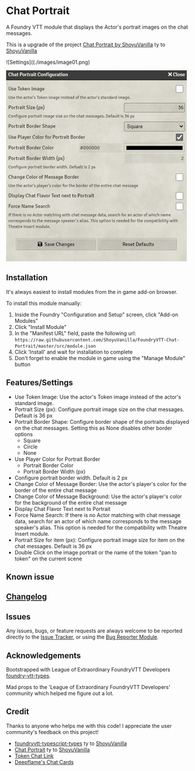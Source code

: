 # Chat Portrait

A Foundry VTT module that displays the Actor's portrait images on the chat messages.

This is a upgrade of the project [Chat Portrait by ShoyuVanilla](https://github.comShoyuVanilla/FoundryVTT-Chat-Portrait) ty to [ShoyuVanilla](https://github.com/ShoyuVanilla)

![Settings]((./images/image01.png)

![Preview](./images/image02.png)

## Installation

It's always easiest to install modules from the in game add-on browser.

To install this module manually:
1.  Inside the Foundry "Configuration and Setup" screen, click "Add-on Modules"
2.  Click "Install Module"
3.  In the "Manifest URL" field, paste the following url:
`https://raw.githubusercontent.com/ShoyuVanilla/FoundryVTT-Chat-Portrait/master/src/module.json`
1.  Click 'Install' and wait for installation to complete
2.  Don't forget to enable the module in game using the "Manage Module" button

## Features/Settings

- Use Token Image: Use the actor's Token image instead of the actor's standard image.
- Portrait Size (px): Configure portrait image size on the chat messages. Default is 36 px
- Portrait Border Shape: Configure border shape of the portraits displayed on the chat messages. Setting this as None disables other border options
    - Square
    - Circle
    - None
- Use Player Color for Portrait Border
  - Portrait Border Color
  - Portrait Border Width (px)
- Configure portrait border width. Default is 2 px
- Change Color of Message Border: Use the actor's player's color for the border of the entire chat message
- Change Color of Message Background: Use the actor's player's color for the background of the entire chat message
- Display Chat Flavor Text next to Portrait
- Force Name Search: If there is no Actor matching with chat message data, search for an actor of which name corresponds to the message speaker's alias. This option is needed for the compatibility with Theatre Insert module.
- Portrait Size for item (px): Configure portrait image size for item on the chat messages. Default is 36 px
- Double Click on the image portrait or the name of the token "pan to token" on the current scene

## Known issue

## [Changelog](./changelog.md)

## Issues

Any issues, bugs, or feature requests are always welcome to be reported directly to the [Issue Tracker](https://github.com/ShoyuVanilla/FoundryVTT-Chat-Portrait/issues ), or using the [Bug Reporter Module](https://foundryvtt.com/packages/bug-reporter/).

## Acknowledgements

Bootstrapped with League of Extraordinary FoundryVTT Developers  [foundry-vtt-types](https://github.com/League-of-Foundry-Developers/foundry-vtt-types).

Mad props to the 'League of Extraordinary FoundryVTT Developers' community which helped me figure out a lot.

## Credit

Thanks to anyone who helps me with this code! I appreciate the user community's feedback on this project!

- [foundryvtt-typescript-types](https://github.com/ShoyuVanilla/foundryvtt-typescript-types) ty to [ShoyuVanilla](https://github.com/ShoyuVanilla)
- [Chat Portrait](https://github.com/ShoyuVanilla/FoundryVTT-Chat-Portrait) ty to [ShoyuVanilla](https://github.com/ShoyuVanilla)
- [Token Chat Link](https://github.com/espositos/fvtt-tokenchatlink)
- [Deepflame's Chat Cards](https://gitlab.com/TimToxopeus/df-chat-cards)
